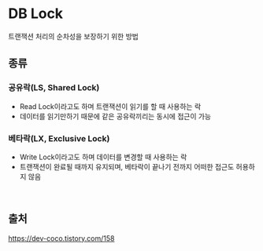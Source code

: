 # DB Lock
트랜잭션 처리의 순차성을 보장하기 위한 방법

## 종류
### 공유락(LS, Shared Lock)  
- Read Lock이라고도 하며 트랜잭션이 읽기를 할 때 사용하는 락
- 데이터를 읽기만하기 때문에 같은 공유락끼리는 동시에 접근이 가능

### 베타락(LX, Exclusive Lock)
- Write Lock이라고도 하며 데이터를 변경할 때 사용하는 락
- 트랜잭션이 완료될 때까지 유지되며, 베타락이 끝나기 전까지 어떠한 접근도 허용하지 않음

<br>

## 출처
https://dev-coco.tistory.com/158
